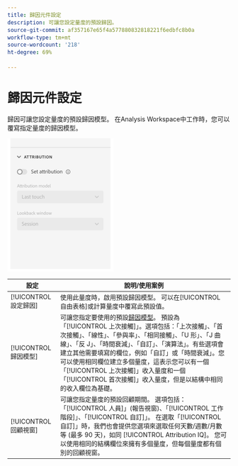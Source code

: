 ```yaml
---
title: 歸因元件設定
description: 可讓您設定量度的預設歸因。
source-git-commit: af357167e65f4a577880832818221f6edbfc8b0a
workflow-type: tm+mt
source-wordcount: '218'
ht-degree: 69%

---
```



# 歸因元件設定

歸因可讓您設定量度的預設歸因模型。 在Analysis Workspace中工作時，您可以覆寫指定量度的歸因模型。

![出處](../assets/attribution-settings.png)

| 設定 | 說明/使用案例 |
| --- | --- |
| [!UICONTROL 設定歸因] | 使用此量度時，啟用預設歸因模型。 可以在[!UICONTROL 自由表格]或計算量度中覆寫此預設值。 |
| [!UICONTROL 歸因模型] | 可讓您指定要使用的預設[歸因模型](/help/analysis-workspace/attribution/models.md)。 預設為 「[!UICONTROL 上次接觸]」。選項包括：「上次接觸」、「首次接觸」、「線性」、「參與率」、「相同接觸」、「U 形」、「J 曲線」、「反 J」、「時間衰減」、「自訂」、「演算法」。有些選項會建立其他需要填寫的欄位，例如「自訂」或「時間衰減」。您可以使用相同欄位建立多個量度，這表示您可以有一個「[!UICONTROL 上次接觸]」收入量度和一個「[!UICONTROL 首次接觸]」收入量度，但是以結構中相同的收入欄位為基礎。 |
| [!UICONTROL 回顧視窗] | 可讓您指定量度的預設回顧期間。 選項包括：「[!UICONTROL 人員]」(報告視窗)、「[!UICONTROL 工作階段]」、「[!UICONTROL 自訂]」。 在選取「[!UICONTROL 自訂]」時，我們也會提供您選項來選取任何天數/週數/月數等 (最多 90 天)，如同 [!UICONTROL Attribution IQ]。 您可以使用相同的結構欄位來擁有多個量度，但每個量度都有個別的回顧視窗。 |
